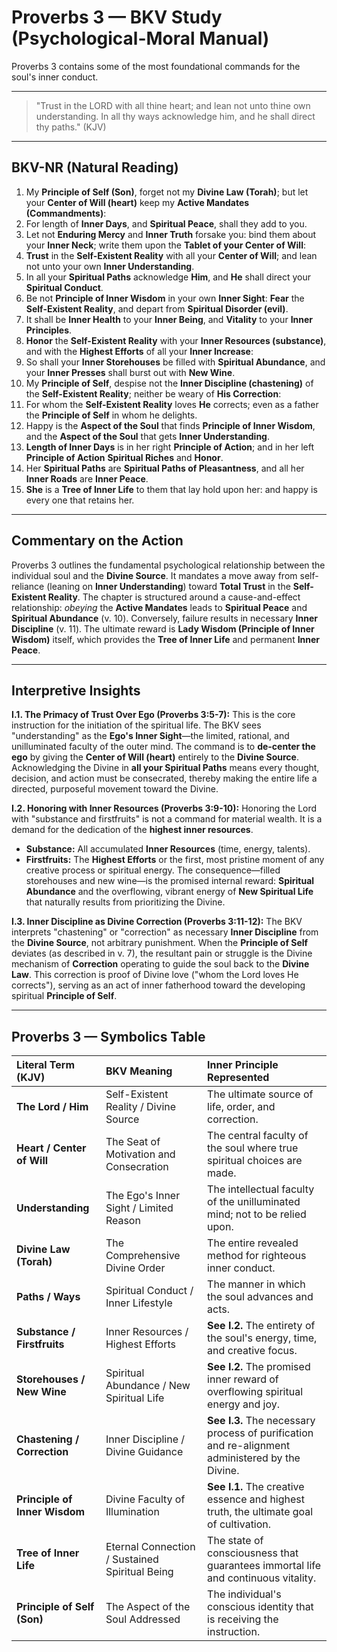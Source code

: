 
# Proverbs 3 — BKV Study (Psychological-Moral Manual)

Proverbs 3 contains some of the most foundational commands for the soul's inner conduct.

---

> "Trust in the LORD with all thine heart; and lean not unto thine own understanding. In all thy ways acknowledge him, and he shall direct thy paths." (KJV)

---

## BKV-NR (Natural Reading)

1. My **Principle of Self (Son)**, forget not my **Divine Law (Torah)**; but let your **Center of Will (heart)** keep my **Active Mandates (Commandments)**:
2. For length of **Inner Days**, and **Spiritual Peace**, shall they add to you.
3. Let not **Enduring Mercy** and **Inner Truth** forsake you: bind them about your **Inner Neck**; write them upon the **Tablet of your Center of Will**:
5. **Trust** in the **Self-Existent Reality** with all your **Center of Will**; and lean not unto your own **Inner Understanding**.
6. In all your **Spiritual Paths** acknowledge **Him**, and **He** shall direct your **Spiritual Conduct**.
7. Be not **Principle of Inner Wisdom** in your own **Inner Sight**: **Fear** the **Self-Existent Reality**, and depart from **Spiritual Disorder (evil)**.
8. It shall be **Inner Health** to your **Inner Being**, and **Vitality** to your **Inner Principles**.
9. **Honor** the **Self-Existent Reality** with your **Inner Resources (substance)**, and with the **Highest Efforts** of all your **Inner Increase**:
10. So shall your **Inner Storehouses** be filled with **Spiritual Abundance**, and your **Inner Presses** shall burst out with **New Wine**.
11. My **Principle of Self**, despise not the **Inner Discipline (chastening)** of the **Self-Existent Reality**; neither be weary of **His Correction**:
12. For whom the **Self-Existent Reality** loves **He** corrects; even as a father the **Principle of Self** in whom he delights.
13. Happy is the **Aspect of the Soul** that finds **Principle of Inner Wisdom**, and the **Aspect of the Soul** that gets **Inner Understanding**.
16. **Length of Inner Days** is in her right **Principle of Action**; and in her left **Principle of Action** **Spiritual Riches** and **Honor**.
17. Her **Spiritual Paths** are **Spiritual Paths of Pleasantness**, and all her **Inner Roads** are **Inner Peace**.
18. **She** is a **Tree of Inner Life** to them that lay hold upon her: and happy is every one that retains her.

---

## Commentary on the Action

Proverbs 3 outlines the fundamental psychological relationship between the individual soul and the **Divine Source**. It mandates a move away from self-reliance (leaning on **Inner Understanding**) toward **Total Trust** in the **Self-Existent Reality**. The chapter is structured around a cause-and-effect relationship: *obeying* the **Active Mandates** leads to **Spiritual Peace** and **Spiritual Abundance** (v. 10). Conversely, failure results in necessary **Inner Discipline** (v. 11). The ultimate reward is **Lady Wisdom (Principle of Inner Wisdom)** itself, which provides the **Tree of Inner Life** and permanent **Inner Peace**.

---

## Interpretive Insights

**I.1. The Primacy of Trust Over Ego (Proverbs 3:5-7):** This is the core instruction for the initiation of the spiritual life. The BKV sees "understanding" as the **Ego's Inner Sight**—the limited, rational, and unilluminated faculty of the outer mind. The command is to **de-center the ego** by giving the **Center of Will (heart)** entirely to the **Divine Source**. Acknowledging the Divine in **all your Spiritual Paths** means every thought, decision, and action must be consecrated, thereby making the entire life a directed, purposeful movement toward the Divine.

**I.2. Honoring with Inner Resources (Proverbs 3:9-10):** Honoring the Lord with "substance and firstfruits" is not a command for material wealth. It is a demand for the dedication of the **highest inner resources**.
* **Substance:** All accumulated **Inner Resources** (time, energy, talents).
* **Firstfruits:** The **Highest Efforts** or the first, most pristine moment of any creative process or spiritual energy.
The consequence—filled storehouses and new wine—is the promised internal reward: **Spiritual Abundance** and the overflowing, vibrant energy of **New Spiritual Life** that naturally results from prioritizing the Divine.

**I.3. Inner Discipline as Divine Correction (Proverbs 3:11-12):** The BKV interprets "chastening" or "correction" as necessary **Inner Discipline** from the **Divine Source**, not arbitrary punishment. When the **Principle of Self** deviates (as described in v. 7), the resultant pain or struggle is the Divine mechanism of **Correction** operating to guide the soul back to the **Divine Law**. This correction is proof of Divine love ("whom the Lord loves He corrects"), serving as an act of inner fatherhood toward the developing spiritual **Principle of Self**.

---

## Proverbs 3 — Symbolics Table

| Literal Term (KJV) | BKV Meaning | Inner Principle Represented |
| :--- | :--- | :--- |
| **The Lord / Him** | Self-Existent Reality / Divine Source | The ultimate source of life, order, and correction. |
| **Heart / Center of Will** | The Seat of Motivation and Consecration | The central faculty of the soul where true spiritual choices are made. |
| **Understanding** | The Ego's Inner Sight / Limited Reason | The intellectual faculty of the unilluminated mind; not to be relied upon. |
| **Divine Law (Torah)** | The Comprehensive Divine Order | The entire revealed method for righteous inner conduct. |
| **Paths / Ways** | Spiritual Conduct / Inner Lifestyle | The manner in which the soul advances and acts. |
| **Substance / Firstfruits** | Inner Resources / Highest Efforts | **See I.2.** The entirety of the soul's energy, time, and creative focus. |
| **Storehouses / New Wine** | Spiritual Abundance / New Spiritual Life | **See I.2.** The promised inner reward of overflowing spiritual energy and joy. |
| **Chastening / Correction**| Inner Discipline / Divine Guidance | **See I.3.** The necessary process of purification and re-alignment administered by the Divine. |
| **Principle of Inner Wisdom**| Divine Faculty of Illumination | **See I.1.** The creative essence and highest truth, the ultimate goal of cultivation. |
| **Tree of Inner Life** | Eternal Connection / Sustained Spiritual Being | The state of consciousness that guarantees immortal life and continuous vitality. |
| **Principle of Self (Son)**| The Aspect of the Soul Addressed | The individual's conscious identity that is receiving the instruction. |


